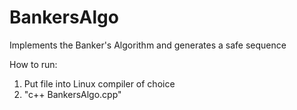 # BankersAlgo
Implements the Banker's Algorithm and generates a safe sequence

How to run:
1. Put file into Linux compiler of choice
2. "c++ BankersAlgo.cpp"
